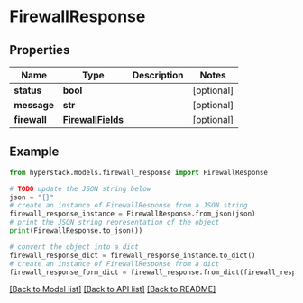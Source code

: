 # FirewallResponse


## Properties

Name | Type | Description | Notes
------------ | ------------- | ------------- | -------------
**status** | **bool** |  | [optional] 
**message** | **str** |  | [optional] 
**firewall** | [**FirewallFields**](FirewallFields.md) |  | [optional] 

## Example

```python
from hyperstack.models.firewall_response import FirewallResponse

# TODO update the JSON string below
json = "{}"
# create an instance of FirewallResponse from a JSON string
firewall_response_instance = FirewallResponse.from_json(json)
# print the JSON string representation of the object
print(FirewallResponse.to_json())

# convert the object into a dict
firewall_response_dict = firewall_response_instance.to_dict()
# create an instance of FirewallResponse from a dict
firewall_response_form_dict = firewall_response.from_dict(firewall_response_dict)
```
[[Back to Model list]](../README.md#documentation-for-models) [[Back to API list]](../README.md#documentation-for-api-endpoints) [[Back to README]](../README.md)


